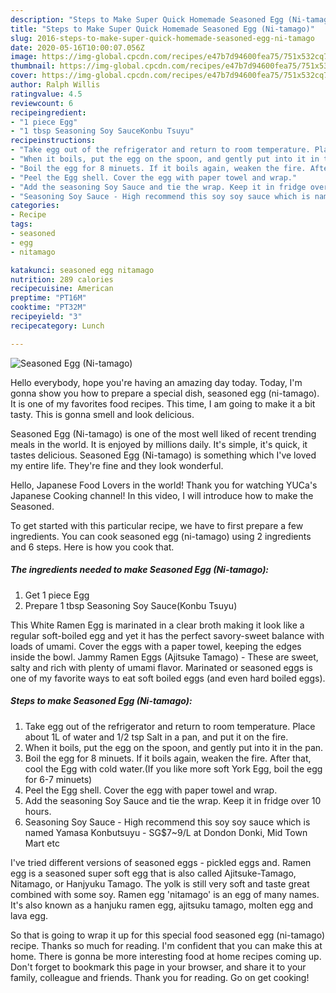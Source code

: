 ```yaml
---
description: "Steps to Make Super Quick Homemade Seasoned Egg (Ni-tamago)"
title: "Steps to Make Super Quick Homemade Seasoned Egg (Ni-tamago)"
slug: 2016-steps-to-make-super-quick-homemade-seasoned-egg-ni-tamago
date: 2020-05-16T10:00:07.056Z
image: https://img-global.cpcdn.com/recipes/e47b7d94600fea75/751x532cq70/seasoned-egg-ni-tamago-recipe-main-photo.jpg
thumbnail: https://img-global.cpcdn.com/recipes/e47b7d94600fea75/751x532cq70/seasoned-egg-ni-tamago-recipe-main-photo.jpg
cover: https://img-global.cpcdn.com/recipes/e47b7d94600fea75/751x532cq70/seasoned-egg-ni-tamago-recipe-main-photo.jpg
author: Ralph Willis
ratingvalue: 4.5
reviewcount: 6
recipeingredient:
- "1 piece Egg"
- "1 tbsp Seasoning Soy SauceKonbu Tsuyu"
recipeinstructions:
- "Take egg out of the refrigerator and return to room temperature. Place about 1L of water and 1/2 tsp Salt in a pan, and put it on the fire."
- "When it boils, put the egg on the spoon, and gently put into it in the pan."
- "Boil the egg for 8 minuets. If it boils again, weaken the fire. After that, cool the Egg with cold water.(If you like more soft York Egg, boil the egg for 6-7 minuets)"
- "Peel the Egg shell. Cover the egg with paper towel and wrap."
- "Add the seasoning Soy Sauce and tie the wrap. Keep it in fridge over 10 hours."
- "Seasoning Soy Sauce - High recommend this soy soy sauce which is named Yamasa Konbutsuyu - SG$7~9/L at Dondon Donki, Mid Town Mart etc"
categories:
- Recipe
tags:
- seasoned
- egg
- nitamago

katakunci: seasoned egg nitamago 
nutrition: 289 calories
recipecuisine: American
preptime: "PT16M"
cooktime: "PT32M"
recipeyield: "3"
recipecategory: Lunch

---
```



![Seasoned Egg (Ni-tamago)](https://img-global.cpcdn.com/recipes/e47b7d94600fea75/751x532cq70/seasoned-egg-ni-tamago-recipe-main-photo.jpg)

Hello everybody, hope you're having an amazing day today. Today, I'm gonna show you how to prepare a special dish, seasoned egg (ni-tamago). It is one of my favorites food recipes. This time, I am going to make it a bit tasty. This is gonna smell and look delicious.

Seasoned Egg (Ni-tamago) is one of the most well liked of recent trending meals in the world. It is enjoyed by millions daily. It's simple, it's quick, it tastes delicious. Seasoned Egg (Ni-tamago) is something which I've loved my entire life. They're fine and they look wonderful.

Hello, Japanese Food Lovers in the world! Thank you for watching YUCa&#39;s Japanese Cooking channel! In this video, I will introduce how to make the Seasoned.


To get started with this particular recipe, we have to first prepare a few ingredients. You can cook seasoned egg (ni-tamago) using 2 ingredients and 6 steps. Here is how you cook that.

<!--inarticleads1-->

##### The ingredients needed to make Seasoned Egg (Ni-tamago):

1. Get 1 piece Egg
1. Prepare 1 tbsp Seasoning Soy Sauce(Konbu Tsuyu)


This White Ramen Egg is marinated in a clear broth making it look like a regular soft-boiled egg and yet it has the perfect savory-sweet balance with loads of umami. Cover the eggs with a paper towel, keeping the edges inside the bowl. Jammy Ramen Eggs (Ajitsuke Tamago) - These are sweet, salty and rich with plenty of umami flavor. Marinated or seasoned eggs is one of my favorite ways to eat soft boiled eggs (and even hard boiled eggs). 

<!--inarticleads2-->

##### Steps to make Seasoned Egg (Ni-tamago):

1. Take egg out of the refrigerator and return to room temperature. Place about 1L of water and 1/2 tsp Salt in a pan, and put it on the fire.
1. When it boils, put the egg on the spoon, and gently put into it in the pan.
1. Boil the egg for 8 minuets. If it boils again, weaken the fire. After that, cool the Egg with cold water.(If you like more soft York Egg, boil the egg for 6-7 minuets)
1. Peel the Egg shell. Cover the egg with paper towel and wrap.
1. Add the seasoning Soy Sauce and tie the wrap. Keep it in fridge over 10 hours.
1. Seasoning Soy Sauce - High recommend this soy soy sauce which is named Yamasa Konbutsuyu - SG$7~9/L at Dondon Donki, Mid Town Mart etc


I&#39;ve tried different versions of seasoned eggs - pickled eggs and. Ramen egg is a seasoned super soft egg that is also called Ajitsuke-Tamago, Nitamago, or Hanjyuku Tamago. The yolk is still very soft and taste great combined with some soy. Ramen egg &#39;nitamago&#39; is an egg of many names. It&#39;s also known as a hanjuku ramen egg, ajitsuku tamago, molten egg and lava egg. 

So that is going to wrap it up for this special food seasoned egg (ni-tamago) recipe. Thanks so much for reading. I'm confident that you can make this at home. There is gonna be more interesting food at home recipes coming up. Don't forget to bookmark this page in your browser, and share it to your family, colleague and friends. Thank you for reading. Go on get cooking!
